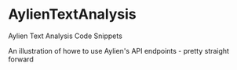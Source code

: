AylienTextAnalysis
==================

Aylien Text Analysis Code Snippets

An illustration of howe to use Aylien's API endpoints - pretty straight forward
